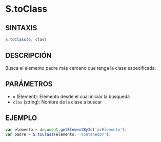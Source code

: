# S.toClass

## SINTAXIS
```javascript
S.toClass(o, clas)
```

## DESCRIPCIÓN
Busca el elemento padre más cercano que tenga la clase especificada.

## PARÁMETROS
- `o` (Element): Elemento desde el cual iniciar la búsqueda
- `clas` (string): Nombre de la clase a buscar

## EJEMPLO
```javascript
var elemento = document.getElementById('miElemento');
var padre = S.toClass(elemento, 'contenedor');
```